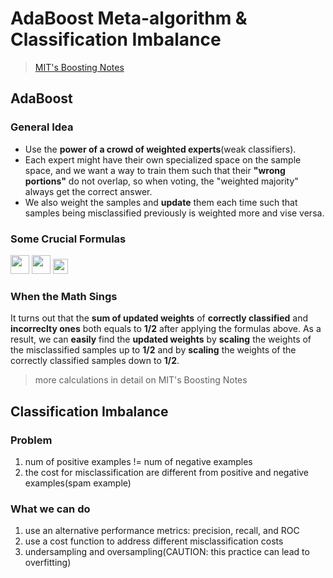 # AdaBoost Meta-algorithm & Classification Imbalance
> [MIT's Boosting Notes](https://ocw.mit.edu/courses/electrical-engineering-and-computer-science/6-034-artificial-intelligence-fall-2010/readings/MIT6_034F10_boosting.pdf)

## AdaBoost

### General Idea
- Use the **power of a crowd of weighted experts**(weak classifiers).
- Each expert might have their own specialized space on the sample space, and we want a way to train them such that their **"wrong portions"** do not overlap, so when voting, the "weighted majority" always get the correct answer.
- We also weight the samples and **update** them each time such that samples being misclassified previously is weighted more and vise versa. 

### Some Crucial Formulas
<img src="https://render.githubusercontent.com/render/math?math=\epsilon=\sum_{wrong}W_i" height=30 alt>
<img src="https://render.githubusercontent.com/render/math?math=\alpha=\frac{1}{2}ln(\frac{1-\epsilon}{\epsilon})" height=30 alt>
<img src="https://render.githubusercontent.com/render/math?math=W^{updated}=W^{old}e^{-\alpha*H(x)y(x)}" height=24 alt>

### When the Math Sings
It turns out that the **sum of updated weights** of **correctly classified** and **incorreclty ones** both equals to **1/2** after applying the formulas above. As a result, we can **easily** find the **updated weights** by **scaling** the weights of the misclassified samples up to **1/2** and by **scaling** the weights of the correctly classified samples down to **1/2**.
> more calculations in detail on MIT's Boosting Notes

## Classification Imbalance
### Problem
1. num of positive examples != num of negative examples
2. the cost for misclassification are different from positive and negative examples(spam example)

### What we can do
1. use an alternative performance metrics: precision, recall, and ROC
2. use a cost function to address different misclassification costs
3. undersampling and oversampling(CAUTION: this practice can lead to overfitting)
